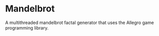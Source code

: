 Mandelbrot
==========

A multithreaded mandelbrot factal generator that uses the Allegro game programming library.